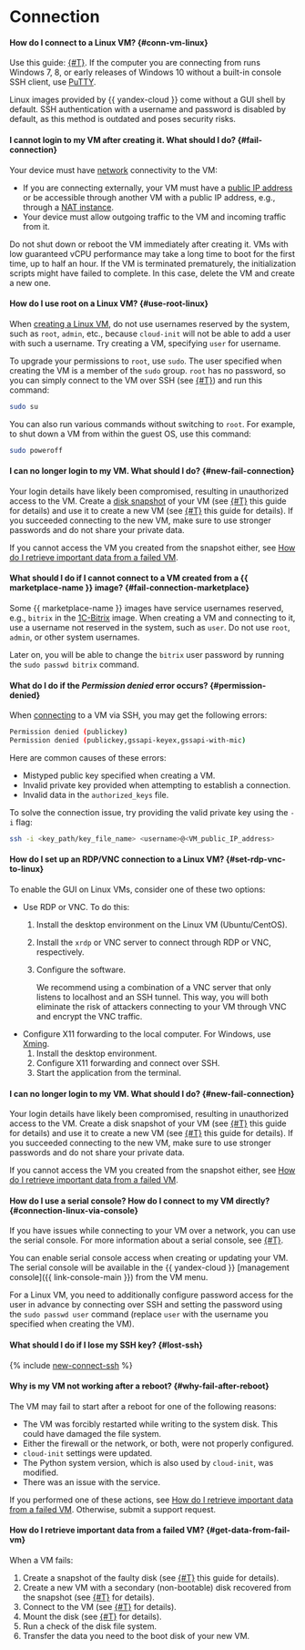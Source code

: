 # Connection

#### How do I connect to a Linux VM? {#conn-vm-linux}

Use this guide: [{#T}](../../compute/operations/vm-connect/ssh.md). If the computer you are connecting from runs Windows 7, 8, or early releases of Windows 10 without a built-in console SSH client, use [PuTTY](https://www.putty.org/).

Linux images provided by {{ yandex-cloud }} come without a GUI shell by default. SSH authentication with a username and password is disabled by default, as this method is outdated and poses security risks.

#### I cannot login to my VM after creating it. What should I do? {#fail-connection}

Your device must have [network](../../vpc/concepts/network.md#network) connectivity to the VM:
* If you are connecting externally, your VM must have a [public IP address](../../vpc/concepts/address.md#public-addresses) or be accessible through another VM with a public IP address, e.g., through a [NAT instance](../../tutorials/routing/nat-instance/index.md).
* Your device must allow outgoing traffic to the VM and incoming traffic from it.

Do not shut down or reboot the VM immediately after creating it. VMs with low guaranteed vCPU performance may take a long time to boot for the first time, up to half an hour. If the VM is terminated prematurely, the initialization scripts might have failed to complete. In this case, delete the VM and create a new one.

#### How do I use root on a Linux VM? {#use-root-linux}

When [creating a Linux VM](../../compute/operations/vm-create/create-linux-vm.md), do not use usernames reserved by the system, such as `root`, `admin`, etc., because `cloud-init` will not be able to add a user with such a username. Try creating a VM, specifying `user` for username.

To upgrade your permissions to `root`, use `sudo`. The user specified when creating the VM is a member of the `sudo` group. `root` has no password, so you can simply connect to the VM over SSH (see [{#T}](../../compute/operations/vm-connect/ssh.md)) and run this command:

```bash
sudo su
```

You can also run various commands without switching to `root`. For example, to shut down a VM from within the guest OS, use this command:

```bash
sudo poweroff
```

#### I can no longer login to my VM. What should I do? {#new-fail-connection}

Your login details have likely been compromised, resulting in unauthorized access to the VM. Create a [disk snapshot](../../compute/concepts/snapshot.md) of your VM (see [{#T}](../../compute/operations/disk-control/create-snapshot.md) this guide for details) and use it to create a new VM (see [{#T}](../../compute/operations/vm-create/create-from-snapshots.md) this guide for details). If you succeeded connecting to the new VM, make sure to use stronger passwords and do not share your private data.

If you cannot access the VM you created from the snapshot either, see [How do I retrieve important data from a failed VM](#get-data-from-fail-vm).

#### What should I do if I cannot connect to a VM created from a {{ marketplace-name }} image? {#fail-connection-marketplace}

Some {{ marketplace-name }} images have service usernames reserved, e.g., `bitrix` in the [1C-Bitrix](/marketplace/products/yc/bitrix-1c-centos-7) image. When creating a VM and connecting to it, use a username not reserved in the system, such as `user`. Do not use `root`, `admin`, or other system usernames.

Later on, you will be able to change the `bitrix` user password by running the `sudo passwd bitrix` command.

#### What do I do if the _Permission denied_ error occurs? {#permission-denied}

When [connecting](../../compute/operations/vm-connect/ssh.md#vm-connect) to a VM via SSH, you may get the following errors:

```bash
Permission denied (publickey)
Permission denied (publickey,gssapi-keyex,gssapi-with-mic)
```

Here are common causes of these errors:

* Mistyped public key specified when creating a VM.
* Invalid private key provided when attempting to establish a connection.
* Invalid data in the `authorized_keys` file.

To solve the connection issue, try providing the valid private key using the `-i` flag:

  ```bash
  ssh -i <key_path/key_file_name> <username>@<VM_public_IP_address>
  ```

#### How do I set up an RDP/VNC connection to a Linux VM? {#set-rdp-vnc-to-linux}

To enable the GUI on Linux VMs, consider one of these two options:
* Use RDP or VNC. To do this:
  1. Install the desktop environment on the Linux VM (Ubuntu/CentOS).
  1. Install the `xrdp` or VNC server to connect through RDP or VNC, respectively.
  1. Configure the software.

     We recommend using a combination of a VNC server that only listens to localhost and an SSH tunnel. This way, you will both eliminate the risk of attackers connecting to your VM through VNC and encrypt the VNC traffic.
* Configure X11 forwarding to the local computer. For Windows, use [Xming](https://sourceforge.net/projects/xming/).
  1. Install the desktop environment.
  1. Configure X11 forwarding and connect over SSH.
  1. Start the application from the terminal.

#### I can no longer login to my VM. What should I do? {#new-fail-connection}

Your login details have likely been compromised, resulting in unauthorized access to the VM. Create a disk snapshot of your VM (see [{#T}](../../compute/operations/disk-control/create-snapshot.md) this guide for details) and use it to create a new VM (see [{#T}](../../compute/operations/vm-create/create-from-snapshots.md) this guide for details). If you succeeded connecting to the new VM, make sure to use stronger passwords and do not share your private data.

If you cannot access the VM you created from the snapshot either, see [How do I retrieve important data from a failed VM](#get-data-from-fail-vm).

#### How do I use a serial console? How do I connect to my VM directly? {#connection-linux-via-console}

If you have issues while connecting to your VM over a network, you can use the serial console. For more information about a serial console, see [{#T}](../../compute/operations/serial-console/index.md).

You can enable serial console access when creating or updating your VM. The serial console will be available in the {{ yandex-cloud }} [management console]({{ link-console-main }}) from the VM menu.

For a Linux VM, you need to additionally configure password access for the user in advance by connecting over SSH and setting the password using the `sudo passwd user` command (replace `user` with the username you specified when creating the VM).

#### What should I do if I lose my SSH key? {#lost-ssh}

{% include [new-connect-ssh](new-connect-ssh.md) %}

#### Why is my VM not working after a reboot? {#why-fail-after-reboot}

The VM may fail to start after a reboot for one of the following reasons:
* The VM was forcibly restarted while writing to the system disk. This could have damaged the file system.
* Either the firewall or the network, or both, were not properly configured.
* `cloud-init` settings were updated.
* The Python system version, which is also used by `cloud-init`, was modified.
* There was an issue with the service.

If you performed one of these actions, see [How do I retrieve important data from a failed VM](#get-data-from-fail-vm). Otherwise, submit a support request.

#### How do I retrieve important data from a failed VM? {#get-data-from-fail-vm}

When a VM fails:
1. Create a snapshot of the faulty disk (see [{#T}](../../compute/operations/disk-control/create-snapshot.md) this guide for details).
1. Create a new VM with a secondary (non-bootable) disk recovered from the snapshot (see [{#T}](../../compute/operations/vm-create/create-from-snapshots.md) for details).
1. Connect to the VM (see [{#T}](../../compute/operations/index.md#vm-use) for details).
1. Mount the disk (see [{#T}](../../compute/operations/vm-control/vm-attach-disk.md#mount-disk-and-fix-uuid) for details).
1. Run a check of the disk file system.
1. Transfer the data you need to the boot disk of your new VM.
